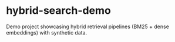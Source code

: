 # hybrid-search-demo
Demo project showcasing hybrid retrieval pipelines (BM25 + dense embeddings) with synthetic data.

